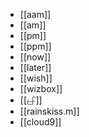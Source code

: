 - [[aam]]
- [[am]]
- [[pm]]
- [[ppm]]
- [[now]]
- [[later]]
- [[wish]]
- [[wizbox]]
- [[𖦣]]
- [[rainskiss.m]]
- [[cloud9]]